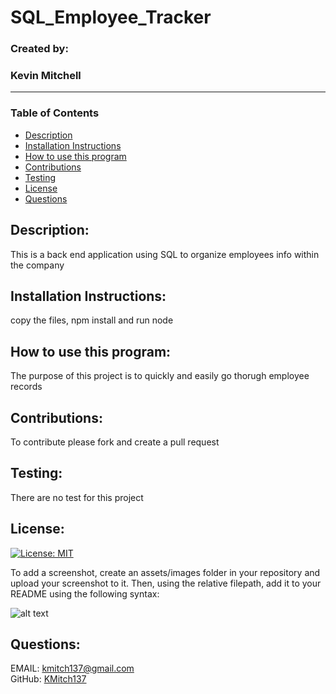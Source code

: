  


# **SQL_Employee_Tracker**  
### Created by:  
### Kevin Mitchell  
_________________________
### Table of Contents
  - [Description](#description)
  - [Installation Instructions](#installation-instructions)
  - [How to use this program](#how-to-use-this-program)
  - [Contributions](#contributions)
  - [Testing](#testing)
  - [License](#license)
  - [Questions](#questions)



## **Description:**  
This is a back end application using SQL to organize employees info within the company  


## **Installation Instructions:**     
copy the files, npm install and run node   
  

## **How to use this program:**  
The purpose of this project is to quickly and easily go thorugh employee records  


## **Contributions:**  
To contribute please fork and create a pull request  


## **Testing:**  
There are no test for this project  


## **License:**  
[![License: MIT](https://img.shields.io/badge/License-MIT-yellow.svg)](https://github.com/git/git-scm.com/blob/main/MIT-LICENSE.txt)



To add a screenshot, create an assets/images folder in your repository and upload your screenshot to it. Then, using the relative filepath, add it to your README using the following syntax:

   
![alt text](assets/images/screenshot.png)




## Questions:  
EMAIL: [kmitch137@gmail.com](mailto:kmitch137@gmail.com)  
GitHub: [KMitch137](https://github.com/KMitch137)
  